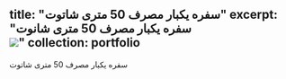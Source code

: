 title: "سفره یکبار مصرف 50 متری شاتوت"
excerpt: "سفره یکبار مصرف 50 متری شانوت<br/><img src='/images/p7.jpg'>"
collection: portfolio
---

سفره یکبار مصرف 50 متری شاتوت
